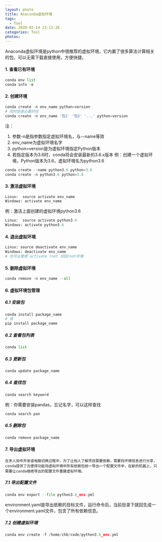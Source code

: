 ```yaml
---
layout: photo
title: Anaconda虚拟环境
tags:
  - Tool
date: 2020-02-14 23:13:26
categories: Tool
photos:
---
```

Anaconda虚拟环境是python中很推荐的虚拟环境，它内置了很多算法计算相关的包，可以无需下载直接使用，方便快捷。
<!--more-->
#### 1. 查看已有环境
```python
conda env list
conda info -e
```
#### 2. 创建环境
```python
conda create -n env_name python=version 
# 同时安装必要的包
conda create -n env_name '包1' '包2' '...' python=version
```
注：
  1. 参数-n是指参数指定虚拟环境名，与--name等效
  2. env_name为虚拟环境名字
  3. python=version是为虚拟环境指定Python版本
  4. 若指定版本为3.6时，conda将会安装最新的3.6.x版本
例：创建一个虚拟环境，Python版本为3.6，虚拟环境名为python3.6
```python
conda create --name python3.6 python=3.6
conda create -n python3.6 python=3.6
```
#### 3. 激活虚拟环境

```python
Linux:  source activate env_name
Windows: activate env_name
```
例：激活上面创建的虚拟环境python3.6
```python
Linux:  source activate python3.6
Windows: activate python3.6
```
#### 4. 退出虚拟环境
```python
Linux: source deactivate env_name
Windows: deactivate env_name 
# 也可以使用`activate root`切回root环境
```
#### 5. 删除虚拟环境
```python
conda remove -n env_name --all
```
#### 6. 虚拟环境包管理
  ##### 6.1 安装包
  ```python
  conda install package_name
  # 或
  pip install package_name
  ```
  ##### 6.2 查看包列表
  ```python
  conda list
  ```
  ##### 6.3 更新包
  ```python
  conda update package_name
  ```
  ##### 6.4 查找包
  ```python
  conda search keyword
  ```
  例：你需要安装pandas，忘记名字，可以这样查找
  ```python
  conda search pan
  ```
  ##### 6.5 删除包
  ```python
  conda remove package_name
  ```
#### 7. 导出虚拟环境
    在多人协作开发或电脑切换过程中，为了让他人了解项目需要依赖，需要将环境信息进行分享，conda提供了方便得功能将虚拟环境中所有依赖包统一导出一个配置文件中，在新的机器上，只需要让conda根绝导出的配置文件重建虚拟环境。
  ##### 7.1 导出配置文件
```python
conda env export --file python3.6_env.yml
```
  environment.yaml是导出依赖的目标文件，运行命令后，当前目录下就回生成一个environment.yaml文件，包含了所有依赖信息。
  ##### 7.2 创建虚拟环境
```python
conda env create -f /home/chb/code/python3.6_env.yml
```





